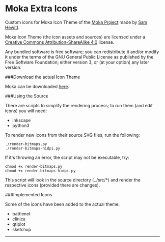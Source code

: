 Moka Extra Icons
================

Custom icons for Moka Icon Theme of the [Moka Project](http://mokaproject.com) made by [Sam Hewitt](http://snwh.org/).

Moka Icon Theme (the icon assets and sources) are licensed under a [Creative Commons Attribution-ShareAlike 4.0](http://creativecommons.org/licenses/by-sa/4.0/legalcode) license.

Any bundled software is free software; you can redistribute it and/or modify it under the terms of the GNU General Public License as published by the Free Software Foundation; either version 3, or (at your option) any later version.

###Download the actual Icon Theme

Moka can be downloaded [here](http://www.mokaproject.com/moka-icon-theme/#download).

###Using the Source

There are scripts to simplify the rendering process; to run them (and edit icons) you will need:

 * inkscape
 * python3

To render new icons from their source SVG files, run the following:

	./render-bitmaps.py
	./render-bitmaps-hidpi.py

If it's throwing an error, the script may not be executable, try:

	chmod +x render-bitmaps.py
	chmod +x render-bitmaps-hidpi.py

This script will look in the source directory (../src/*) and render the respective icons (provided there are changes).

###Implemented Icons

Some of the icons have been added to the actual theme:

 * battlenet
 * clinica
 * qtiplot
 * sketchup

-----------
